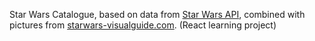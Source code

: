 Star Wars Catalogue, based on data from [Star Wars API](http://swapi.co/), combined with pictures from [starwars-visualguide.com](https://starwars-visualguide.com).
(React learning project)